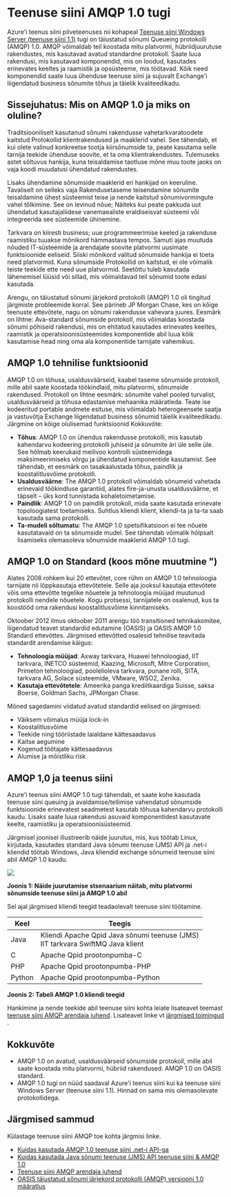 <properties 
    pageTitle="Teenuse siini AMQP ülevaade Java | Microsoft Azure'i" 
    description="Lugege teemat Java abil on täiustatud sõnumi järjekord protokolli (AMQP) 1.0 Azure." 
    services="service-bus" 
    documentationCenter="java" 
    authors="sethmanheim" 
    manager="timlt" 
    editor=""/>

<tags 
    ms.service="service-bus" 
    ms.workload="na" 
    ms.tgt_pltfrm="na" 
    ms.devlang="Java" 
    ms.topic="article" 
    ms.date="10/04/2016" 
    ms.author="sethm"/>


# <a name="amqp-10-support-in-service-bus"></a>Teenuse siini AMQP 1.0 tugi

Azure'i teenus siini pilveteenuses nii kohapeal [Teenuse siini Windows Server (teenuse siini 1.1)](https://msdn.microsoft.com/library/dn282144.aspx) tugi on täiustatud sõnumi Queueing protokolli (AMQP) 1.0. AMQP võimaldab teil koostada mitu platvormi, hübriidjuurutuse rakendustes, mis kasutavad avatud standardne protokoll. Saate luua rakendusi, mis kasutavad komponendid, mis on loodud, kasutades erinevates keeltes ja raamistik ja opsüsteeme, mis töötavad. Kõik need komponendid saate luua ühenduse teenuse siini ja sujuvalt Exchange'i liigendatud business sõnumite tõhus ja täielik kvaliteedikadu.

## <a name="introduction-what-is-amqp-10-and-why-is-it-important"></a>Sissejuhatus: Mis on AMQP 1.0 ja miks on oluline?

Traditsiooniliselt kasutanud sõnumi rakendusse vahetarkvaratoodete kaitstud Protokollid klientrakendused ja maaklerid vahel. See tähendab, et kui olete valinud konkreetse tootja kiirsõnumside ta, peate kasutama selle tarnija teekide ühenduse soovite, et ta oma klientrakendustes. Tulemuseks astet sõltuvus hankija, kuna teisaldamise taotluse mõne muu toote jaoks on vaja koodi muudatusi ühendatud rakendustes. 

Lisaks ühendamine sõnumside maaklerid eri hankijad on keeruline. Tavaliselt on selleks vaja Rakendusetaseme teisendamine sõnumite teisaldamine ühest süsteemist teise ja nende kaitstud sõnumivormingute vahel tõlkimine. See on levinud nõue; Näiteks kui peate pakkuda uut ühendatud kasutajaliidese vanemaealiste eraldiseisvat süsteemi või integreerida see süsteemide ühinemine.

Tarkvara on kiiresti business; uue programmeerimise keeled ja rakenduse raamistiku tuuakse mõnikord hämmastava tempos. Samuti ajas muutuda nõuded IT-süsteemide ja arendajate soovite platvormi uusimate funktsioonide eeliseid. Siiski mõnikord valitud sõnumside hankija ei toeta need platvormid. Kuna sõnumside Protokollid on kaitstud, ei ole võimalik teiste teekide ette need uue platvormid. Seetõttu tuleb kasutada lähenemisel lüüsid või sillad, mis võimaldavad teil sõnumid toote edasi kasutada.

Arengu, on täiustatud sõnumi järjekord protokolli (AMQP) 1.0 oli tingitud järgmiste probleemide korral. See pärineb JP Morgan Chase, kes on kõige teenuste ettevõtete, nagu on sõnumi rakendusse vahevara juures. Eesmärk on lihtne: Ava-standard sõnumside protokoll, mis võimaldas koostada sõnumi põhiseid rakendusi, mis on ehitatud kasutades erinevates keeltes, raamistik ja operatsioonisüsteemides komponentide abil luua kõik kasutamise head ning oma ala komponentide tarnijate vahemikus.

## <a name="amqp-10-technical-features"></a>AMQP 1.0 tehnilise funktsioonid

AMQP 1.0 on tõhusa, usaldusväärseid, kaabel taseme sõnumside protokoll, mille abil saate koostada töökindlaid, mitu platvormi, sõnumside rakendused. Protokoll on lihtne eesmärk: sõnumite vahel pooled turvalist, usaldusväärseid ja tõhusa edastamise mehaanika määratleda. Teate ise kodeeritud portable andmete esituse, mis võimaldab heterogeensete saatja ja vastuvõtja Exchange liigendatud business sõnumid täielik kvaliteedikadu. Järgmine on kõige olulisemad funktsioonid Kokkuvõte:

*    **Tõhus**: AMQP 1.0 on ühendus rakendusse protokolli, mis kasutab kahendarvu kodeering protokolli juhiseid ja sõnumite äri üle selle üle. See hõlmab keerukaid meilivoo kontrolli süsteemidega maksimeerimiseks võrgu ja ühendatud komponentide kasutamist. See tähendab, et eesmärk on tasakaalustada tõhus, paindlik ja koostalitlusvõime protokolli.
*    **Usaldusväärne**: The AMQP 1.0 protokoll võimaldab sõnumeid vahetada erinevaid töökindluse garantiid, alates fire-ja-unusta usaldusväärne, et täpselt – üks kord tunnistada kohaletoimetamise.
*    **Paindlik**: AMQP 1.0 on paindlik protokoll, mida saate kasutada erinevate topoloogiatest toetamiseks. Suhtlus kliendi klient, kliendi-ta ja ta-ta saab kasutada sama protokolli.
*    **Ta-mudeli sõltumatu**: The AMQP 1.0 spetsifikatsioon ei tee nõuete kasutatavaid on ta sõnumside mudel. See tähendab võimalik hõlpsalt lisamiseks olemasoleva sõnumside maaklerid AMQP 1.0 tugi.

## <a name="amqp-10-is-a-standard-with-a-capital-s"></a>AMQP 1.0 on Standard (koos mõne muutmine ")

Alates 2008 rohkem kui 20 ettevõtet, core rühm on AMQP 1.0 tehnoloogia tarnijate nii lõppkasutaja ettevõtetele. Selle aja jooksul kasutaja ettevõtete võis oma ettevõtte tegelike nõuetele ja tehnoloogia müüjad muutunud protokolli nendele nõuetele. Kogu protsessi, tarnijatele on osalenud, kus ta koostööd oma rakendusi koostalitlusvõime kinnitamiseks.

Oktoober 2012 ilmus oktoober 2011 arengu töö transitioned tehnikakomitee, liigendatud teavet standardid edutamine (OASIS) ja OASIS AMQP 1.0 Standard ettevõttes. Järgmised ettevõtted osalesid tehnilise teavitada standardit arendamise käigus:

*    **Tehnoloogia müüjad**: Axway tarkvara, Huawei tehnoloogiad, IIT tarkvara, INETCO süsteemid, Kaazing, Microsoft, Mitre Corporation, Primeton tehnoloogiad, poolelioleva tarkvara, punane rolli, SITA, tarkvara AG, Solace süsteemide, VMware, WSO2, Zenika.
*    **Kasutaja ettevõtetele**: Ameerika panga krediitkaardiga Suisse, saksa Boerse, Goldman Sachs, JPMorgan Chase.

Mõned sagedamini viidatud avatud standardid eelised on järgmised:

*    Väiksem võimalus müüja lock-in
*    Koostalitlusvõime
*    Teekide ning tööriistade laialdane kättesaadavus
*    Kaitse aegumine
*    Kogenud töötajate kättesaadavus
*    Alumise ja mõistliku risk

## <a name="amqp-10-and-service-bus"></a>AMQP 1,0 ja teenus siini

Azure'i teenus siini AMQP 1.0 tugi tähendab, et saate kohe kasutada teenuse siini queuing ja avaldamise/tellimise vahendatud sõnumside funktsioonide erinevatest seadmetest kasutab tõhusa kahendarvu protokolli kaudu. Lisaks saate luua rakendusi asuvaid komponentidest kasutavate keelte, raamistiku ja operatsioonisüsteemid.

Järgmisel joonisel illustreerib näide juurutus, mis, kus töötab Linux, kirjutada, kasutades standard Java sõnumi teenuse (JMS) API ja .net-i kliendid töötab Windows, Java kliendid exchange sõnumeid teenuse siini abil AMQP 1.0 kaudu.

![][0]

**Joonis 1: Näide juurutamise stsenaarium näitab, mitu platvormi sõnumside teenuse siini ja AMQP 1.0 abil**

Sel ajal järgmised kliendi teegid teadaolevalt teenuse siini töötamine.

| Keel | Teegis                                                                       |
|----------|-------------------------------------------------------------------------------|
| Java     | Kliendi Apache Qpid Java sõnumi teenuse (JMS)<br/>IIT tarkvara SwiftMQ Java klient |
| C        | Apache Qpid prootonpumba-C                                                          |
| PHP      | Apache Qpid prootonpumba-PHP                                                        |
| Python   | Apache Qpid prootonpumba-Python                                                     |


**Joonis 2: Tabeli AMQP 1.0 kliendi teegid**

Hankimine ja nende teekide abil teenuse siini kohta leiate lisateavet teemast [teenuse siini AMQP arendaja juhend][]. Lisateavet linke vt [järgmised toimingud](service-bus-java-amqp-overview.md#next-steps) .

## <a name="summary"></a>Kokkuvõte

*    AMQP 1.0 on avatud, usaldusväärseid sõnumside protokoll, mille abil saate koostada mitu platvormi, hübriid rakendused. AMQP 1.0 on OASIS standard.
*    AMQP 1.0 tugi on nüüd saadaval Azure'i teenus siini kui ka teenuse siini Windows Server (teenuse siini 1.1). Hinnad on sama mis olemasolevate protokollidega.

## <a name="next-steps"></a>Järgmised sammud

Külastage teenuse siini AMQP toe kohta järgmisi linke.

*    [Kuidas kasutada AMQP 1.0 teenuse siini .net-i API-ga](service-bus-dotnet-advanced-message-queuing.md)
*    [Kuidas kasutada Java sõnumi teenuse (JMS) API teenuse siini & AMQP 1.0](service-bus-java-how-to-use-jms-api-amqp.md)
*    [Teenuse siini AMQP arendaja juhend][]
*    [OASIS täiustatud sõnumi järjekord protokolli (AMQP) versiooni 1.0 määratlus](http://docs.oasis-open.org/amqp/core/v1.0/os/amqp-core-complete-v1.0-os.pdf)

[0]: ./media/service-bus-java-amqp-overview/Example1.png
[Teenuse siini AMQP arendaja juhend]: service-bus-amqp-dotnet.md

 
